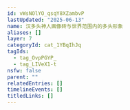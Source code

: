 ```yaml
---
id: vWsNOlYO_qsqY8XZambvP
lastUpdated: "2025-06-13"
name: 汉多头神人画像砖与世界范围内的多头形象
aliases: []
layer: 7
categoryId: cat_1YBqIhJq
tagIds:
  - tag_OvpPGYP_
  - tag_LIVeX1-t
nsfw: false
parent: ""
relatedEntries: []
timelineEvents: []
titledLinks: []
---
```


